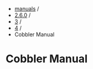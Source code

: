 
<!-- begin content -->

<div id="wrap" class="container">
 <div class="row">
  <div class="span8">
<ul class="breadcrumb"><li><a href="/manuals">manuals</a> <span class="divider">/</span></li><li><a href="/manuals/2.6.0">2.6.0</a> <span class="divider">/</span></li><li><a href="/manuals/2.6.0/3_-_General_Topics.html">3</a> <span class="divider">/</span></li><li><a href="/manuals/2.6.0/3/4_-_Managing_Services_With_Cobbler.html">4</a> <span class="divider">/</span></li><li class="active">Cobbler Manual</li></ul>
   <h1>Cobbler Manual</h1>

